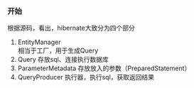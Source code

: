 ### 开始
根据源码，看出，hibernate大致分为四个部分
1. EntityManager  
    相当于工厂，用于生成Query
2. Query
    存放sql、连接执行数据库
3. ParameterMetadata
    存放放入的参数（PreparedStatement）
4. QueryProducer
    执行器，执行sql，获取返回结果